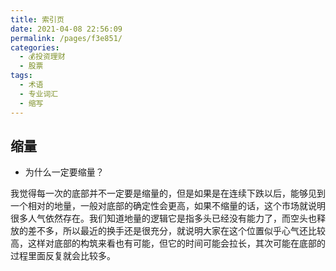 ```yaml
---
title: 索引页
date: 2021-04-08 22:56:09
permalink: /pages/f3e851/
categories:
  - 💰投资理财
  - 股票
tags:
  - 术语
  - 专业词汇
  - 缩写
---
```


## 缩量

- 为什么一定要缩量？

我觉得每一次的底部并不一定要是缩量的，但是如果是在连续下跌以后，能够见到一个相对的地量，一般对底部的确定性会更高，如果不缩量的话，这个市场就说明很多人气依然存在。我们知道地量的逻辑它是指多头已经没有能力了，而空头也释放的差不多，所以最近的换手还是很充分，就说明大家在这个位置似乎心气还比较高，这样对底部的构筑来看也有可能，但它的时间可能会拉长，其次可能在底部的过程里面反复就会比较多。
